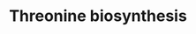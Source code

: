 ---
annotations:
- id: PW:0001278
  parent: classic metabolic pathway
  type: Pathway Ontology
  value: threonine biosynthetic pathway
authors:
- M.Braymer
- MaintBot
- Ddigles
- Egonw
- DeSl
- AlexanderPico
- Eweitz
- Khanspers
citedin: ''
communities: []
description: 'Threonine biosynthesis as shown here covers the process of converting
  L-Aspartate into threonine. This pathway is regulated at multiple points by its
  end product, both via enzyme inhibition and attenuation. There is a three-step pathway
  that converts L-aspartate into homoserine. Two of the three enzymes that catalyze
  the first step in this pathway are bifunctional, also serving to catalyze the later
  step in the pathway. Homoserine feeds into biosynthetic pathways for both threonine
  and methionine. Fittingly, this pathway is regulated by the outputs of both of those
  pathways. SOURCE: SGD pathways, http://pathway.yeastgenome.org/server.html'
last-edited: 2024-10-09
ndex: null
organisms:
- Saccharomyces cerevisiae
redirect_from:
- /index.php/Pathway:WP331
- /instance/WP331
- /instance/WP331_r135630
revision: r135630
schema-jsonld:
- '@context': https://schema.org/
  '@id': https://wikipathways.github.io/pathways/WP331.html
  '@type': Dataset
  creator:
    '@type': Organization
    name: WikiPathways
  description: 'Threonine biosynthesis as shown here covers the process of converting
    L-Aspartate into threonine. This pathway is regulated at multiple points by its
    end product, both via enzyme inhibition and attenuation. There is a three-step
    pathway that converts L-aspartate into homoserine. Two of the three enzymes that
    catalyze the first step in this pathway are bifunctional, also serving to catalyze
    the later step in the pathway. Homoserine feeds into biosynthetic pathways for
    both threonine and methionine. Fittingly, this pathway is regulated by the outputs
    of both of those pathways. SOURCE: SGD pathways, http://pathway.yeastgenome.org/server.html'
  keywords:
  - ADP
  - ATP
  - H+
  - H2O
  - HOM2
  - HOM3
  - HOM6
  - L-Aspartate
  - L-Aspartate-semialdehyde
  - L-Aspartyl-4-P
  - L-threonine
  - NADP
  - NADPH
  - O-phospho-L-homoserine
  - THR1
  - THR4
  - homoserine
  - phosphate
  license: CC0
  name: Threonine biosynthesis
seo: CreativeWork
title: Threonine biosynthesis
wpid: WP331
---
